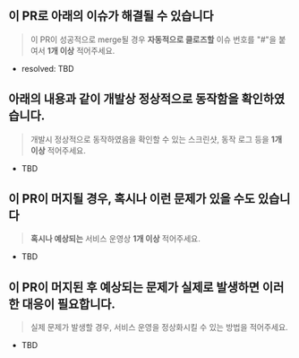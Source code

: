 ## 이 PR로 아래의 이슈가 해결될 수 있습니다
> 이 PR이 성공적으로 merge될 경우 **자동적으로 클로즈할** 이슈 번호를 "#"을 붙여서 **1개 이상** 적어주세요.

 - resolved: TBD

## 아래의 내용과 같이 개발상 정상적으로 동작함을 확인하였습니다.
> 개발시 정상적으로 동작하였음을 확인할 수 있는 스크린샷, 동작 로그 등을 **1개 이상** 적어주세요.

 - TBD

## 이 PR이 머지될 경우, 혹시나 이런 문제가 있을 수도 있습니다
> **혹시나 예상되는** 서비스 운영상 **1개 이상** 적어주세요.

 - TBD

## 이 PR이 머지된 후 예상되는 문제가 실제로 발생하면 이러한 대응이 필요합니다.
> 실제 문제가 발생할 경우, 서비스 운영을 정상화시킬 수 있는 방법을 적어주세요.

 - TBD
